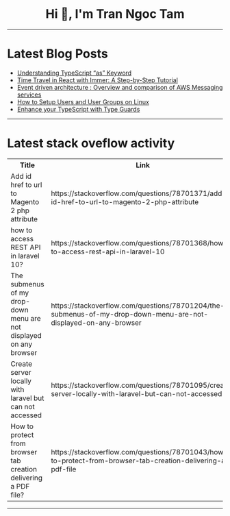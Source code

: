<h1 align="center">Hi 👋, I'm Tran Ngoc Tam</h1>

---

# Latest Blog Posts 
<!-- BLOG-POST-LIST:START -->
- [Understanding TypeScript “as” Keyword](https://dev.to/starneit/understanding-typescript-as-keyword-2ne4)
- [Time Travel in React with Immer: A Step-by-Step Tutorial](https://dev.to/starneit/time-travel-in-react-with-immer-a-step-by-step-tutorial-78p)
- [Event driven architecture : Overview and comparison of AWS Messaging services](https://dev.to/distinction-dev/event-driven-architecture-overview-and-comparison-of-aws-messaging-service-18lb)
- [How to Setup Users and User Groups on Linux](https://dev.to/soji/how-to-setup-users-and-user-groups-on-linux-25ia)
- [Enhance your TypeScript with Type Guards](https://dev.to/starneit/enhance-your-typescript-with-type-guards-4jk6)
<!-- BLOG-POST-LIST:END -->

---

# Latest stack oveflow activity
<table>
  <tr><th>Title</th><th>Link</th></tr>
  <!-- STACKOVERFLOW:START --><tr><td>Add id href to url to Magento 2 php attribute</td><td>https://stackoverflow.com/questions/78701371/add-id-href-to-url-to-magento-2-php-attribute</td></tr><tr><td>how to access REST API in laravel 10?</td><td>https://stackoverflow.com/questions/78701368/how-to-access-rest-api-in-laravel-10</td></tr><tr><td>The submenus of my drop-down menu are not displayed on any browser</td><td>https://stackoverflow.com/questions/78701204/the-submenus-of-my-drop-down-menu-are-not-displayed-on-any-browser</td></tr><tr><td>Create server locally with laravel but can not accessed</td><td>https://stackoverflow.com/questions/78701095/create-server-locally-with-laravel-but-can-not-accessed</td></tr><tr><td>How to protect from browser tab creation delivering a PDF file?</td><td>https://stackoverflow.com/questions/78701043/how-to-protect-from-browser-tab-creation-delivering-a-pdf-file</td></tr><!-- STACKOVERFLOW:END -->
</table>

---


